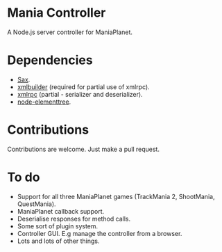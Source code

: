 Mania Controller
===========

A Node.js server controller for ManiaPlanet.

Dependencies
=========
* [Sax](http://search.npmjs.org/#/sax).
* [xmlbuilder](http://search.npmjs.org/#/xmlbuilder) (required for partial use of xmlrpc).
* [xmlrpc](http://search.npmjs.org/#/xmlrpc) (partial - serializer and deserializer).
* [node-elementtree](https://github.com/racker/node-elementtree).

Contributions
=========
Contributions are welcome. Just make a pull request.

To do
====
* Support for all three ManiaPlanet games (TrackMania 2, ShootMania, QuestMania).
* ManiaPlanet callback support.
* Deserialise responses for method calls.
* Some sort of plugin system.
* Controller GUI. E.g manage the controller from a browser.
* Lots and lots of other things.